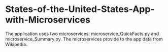 # States-of-the-United-States-App-with-Microservices
The application uses two microservices: microservice_QuickFacts.py and microservice_Summary.py.
The microservices provide to the app data from Wikipedia.
